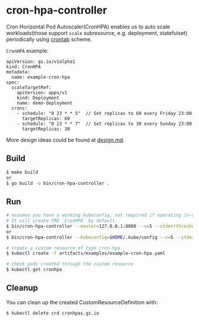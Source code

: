 # cron-hpa-controller

Cron Horizontal Pod Autoscaler(CronHPA) enables us to auto scale workloads(those support `scale` subresource, e.g. deployment, statefulset) periodically using [crontab](https://en.wikipedia.org/wiki/Cron) scheme.


`CronHPA` example:

```
apiVersion: gs.io/v1alpha1
kind: CronHPA
metadata:
  name: example-cron-hpa
spec:
  scaleTargetRef:
    apiVersion: apps/v1
    kind: Deployment
    name: demo-deployment
  crons:
    - schedule: "0 23 * * 5"  // Set replicas to 60 every Friday 23:00
      targetReplicas: 60
    - schedule: "0 23 * * 7"  // Set replicas to 30 every Sunday 23:00
      targetReplicas: 30
```

More design ideas could be found at [design.md](./design.md).

## Build

``` sh
$ make build
or
$ go build -o bin/cron-hpa-controller .
```

## Run

```sh
# assumes you have a working kubeconfig, not required if operating in-cluster
# It will create CRD `CronHPA` by default.
$ bin/cron-hpa-controller --master=127.0.0.1:8080 --v=5 --stderrthreshold=0   // Assume 127.0.0.1:8080 is k8s master ip:port
or
$ bin/cron-hpa-controller --kubeconfig=$HOME/.kube/config --v=5 --stderrthreshold=0

# create a custom resource of type cron-hpa
$ kubectl create -f artifacts/examples/example-cron-hpa.yaml

# check pods created through the custom resource
$ kubectl get cronhpa
```

## Cleanup

You can clean up the created CustomResourceDefinition with:

    $ kubectl delete crd cronhpas.gs.io

